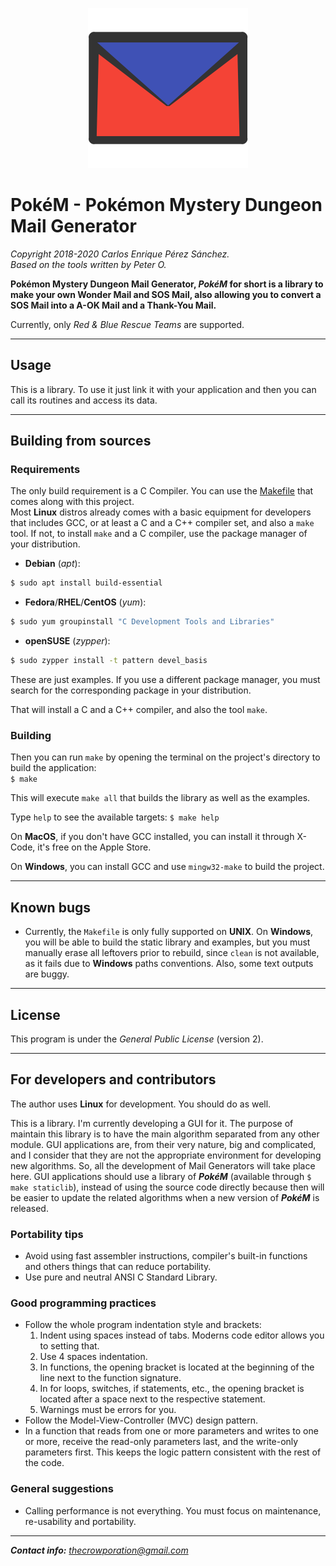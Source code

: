 <p align="center"><img width=256 height=256 src=resources/logo/pokem.png></p>  

# PokéM - Pokémon Mystery Dungeon Mail Generator

*Copyright 2018-2020 Carlos Enrique Pérez Sánchez.*  
*Based on the tools written by Peter O.*

**Pokémon Mystery Dungeon Mail Generator, *PokéM* for short is a library to make your own Wonder Mail and SOS Mail, also allowing you to convert a SOS Mail into a A-OK Mail and a Thank-You Mail.**  

Currently, only *Red & Blue Rescue Teams* are supported.

-----------------------------------------------------------------------------------------------------------------------------------

## Usage
This is a library. To use it just link it with your application and then you can call its routines and access its data.

-----------------------------------------------------------------------------------------------------------------------------------

## Building from sources

### Requirements
The only build requirement is a C Compiler. You can use the [Makefile](Makefile) that comes along with this project.  
Most **Linux** distros already comes with a basic equipment for developers that includes GCC, or at least a C and a C++ compiler set, and also a `make` tool. If not, to install `make` and a C compiler, use the package manager of your distribution.  

* **Debian** (*apt*):  
```sh
$ sudo apt install build-essential  
```

* **Fedora**/**RHEL**/**CentOS** (*yum*):  
```sh
$ sudo yum groupinstall "C Development Tools and Libraries"
```
  
* **openSUSE** (*zypper*):  
```sh
$ sudo zypper install -t pattern devel_basis
```

These are just examples. If you use a different package manager, you must search for the corresponding package in your distribution.

That will install a C and a C++ compiler, and also the tool `make`.  

### Building
Then you can run `make` by opening the terminal on the project's directory to build the application:  
`$ make`  

This will execute `make all` that builds the library as well as the examples.

Type `help` to see the available targets:
`$ make help`

On **MacOS**, if you don't have GCC installed, you can install it through X-Code, it's free on the Apple Store.

On **Windows**, you can install GCC and use `mingw32-make` to build the project.

-----------------------------------------------------------------------------------------------------------------------------------

## Known bugs
* Currently, the `Makefile` is only fully supported on **UNIX**. On **Windows**, you will be able to build the static library and examples, but you must manually erase all leftovers prior to rebuild, since `clean` is not available, as it fails due to **Windows** paths conventions. Also, some text outputs are buggy.

-----------------------------------------------------------------------------------------------------------------------------------

## License
This program is under the *General Public License* (version 2).  

-----------------------------------------------------------------------------------------------------------------------------------

## For developers and contributors
The author uses **Linux** for development. You should do as well.  

This is a library. I'm currently developing a GUI for it. The purpose of maintain this library is to have the main algorithm separated from any other module. GUI applications are, from their very nature, big and complicated, and I consider that they are not the appropriate environment for developing new algorithms. So, all the development of Mail Generators will take place here. GUI applications should use a library of ***PokéM*** (available through `$ make staticlib`), instead of using the source code directly because then will be easier to update the related algorithms when a new version of ***PokéM*** is released.

### Portability tips
* Avoid using fast assembler instructions, compiler's built-in functions and others things that can reduce portability.
* Use pure and neutral ANSI C Standard Library.

### Good programming practices
* Follow the whole program indentation style and brackets:
    1. Indent using spaces instead of tabs. Moderns code editor allows you to setting that.
    2. Use 4 spaces indentation.
    3. In functions, the opening bracket is located at the beginning of the line next to the function signature.
    4. In for loops, switches, if statements, etc., the opening bracket is located after a space next to the respective statement.
    5. Warnings must be errors for you.
* Follow the Model-View-Controller (MVC) design pattern.
* In a function that reads from one or more parameters and writes to one or more, receive the read-only parameters last, and the write-only parameters first. This keeps the logic pattern consistent with the rest of the code.

### General suggestions
* Calling performance is not everything. You must focus on maintenance, re-usability and portability.

-----------------------------------------------------------------------------------------------------------------------------------

***Contact info:*** [*thecrowporation@gmail.com*](mailto:thecrowporation@gmail.com)
